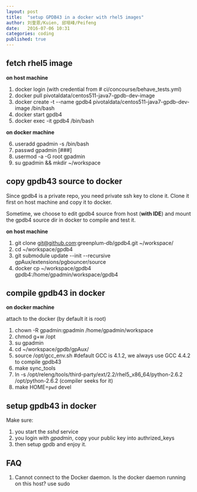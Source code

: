 ```yaml
---
layout: post
title:  "setup GPDB43 in a docker with rhel5 images"
author: 刘奎恩/Kuien, 邱培峰/Peifeng
date:   2016-07-06 10:31
categories: coding
published: true
---
```


## fetch rhel5 image

__on host machine__

1. docker login (with credential from # ci/concourse/behave\_tests.yml)
2. docker pull pivotaldata/centos511-java7-gpdb-dev-image
3. docker create -t --name gpdb4 pivotaldata/centos511-java7-gpdb-dev-image /bin/bash
4. docker start gpdb4
5. docker exec -it gpdb4 /bin/bash 

__on docker machine__

6. useradd gpadmin -s /bin/bash
7. passwd gpadmin [###]
8. usermod -a -G root gpadmin
9. su gpadmin && mkdir ~/workspace

## copy gpdb43 source to docker

Since gpdb4 is a private repo, you need private ssh key to clone it.
Clone it first on host machine and copy it to docker.

Sometime, we choose to edit gpdb4 source from host (**with IDE**) and mount
the gpdb4 source dir in docker to compile and test it.

__on host machine__

1. git clone git@github.com:greenplum-db/gpdb4.git ~/workspace/
2. cd ~/workspace/gpdb4
3. git submodule update --init --recursive gpAux/extensions/pgbouncer/source
4. docker cp ~/workspace/gpdb4 gpdb4:/home/gpadmin/workspace/gpdb4

## compile gpdb43 in docker

__on docker machine__

attach to the docker (by default it is root)

1. chown -R gpadmin:gpadmin /home/gpadmin/workspace 
2. chmod g+w /opt
3. su gpadmin
4. cd ~/workspace/gpdb/gpAux/
5. source /opt/gcc\_env.sh #default GCC is 4.1.2, we always use GCC 4.4.2 to compile gpdb43
6. make sync\_tools
7. ln -s /opt/releng/tools/third-party/ext/2.2/rhel5_x86_64/python-2.6.2 /opt/python-2.6.2 (compiler seeks for it)
8. make HOME=`pwd` devel

## setup gpdb43 in docker

Make sure:

1. you start the _sshd_ service
2. you login with _gpadmin_, copy your public key into authrized\_keys
3. then setup gpdb and enjoy it.

## FAQ

1. Cannot connect to the Docker daemon. Is the docker daemon running on this host?
use sudo

